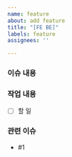 ```yaml
---
name: feature
about: add feature
title: "[FE BE]"
labels: feature
assignees: ''

---
```


### 이슈 내용

### 작업 내용
- [ ] 할 일

### 관련 이슈
- #1
